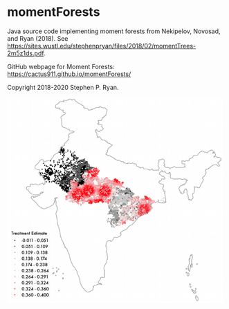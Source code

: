 # momentForests
Java source code implementing moment forests from Nekipelov, Novosad, and Ryan (2018). See https://sites.wustl.edu/stephenpryan/files/2018/02/momentTrees-2m5z1ds.pdf.

GitHub webpage for Moment Forests: https://cactus911.github.io/momentForests/

Copyright 2018-2020 Stephen P. Ryan.

<img src="./docs/examplegraph.PNG" width="500" >
